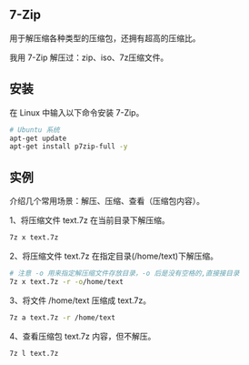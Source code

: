 ## 7-Zip

用于解压缩各种类型的压缩包，还拥有超高的压缩比。

我用 7-Zip 解压过：zip、iso、7z压缩文件。

## 安装
在 Linux 中输入以下命令安装 7-Zip。

```bash
# Ubuntu 系统
apt-get update
apt-get install p7zip-full -y
```

## 实例

介绍几个常用场景：解压、压缩、查看（压缩包内容）。

1、将压缩文件 text.7z 在当前目录下解压缩。

```bash
7z x text.7z
```

2、将压缩文件 text.7z 在指定目录(/home/text)下解压缩。

```bash
# 注意 -o 用来指定解压缩文件存放目录，-o 后是没有空格的,直接接目录
7z x text.7z -r -o/home/text
```

3、将文件 /home/text 压缩成 text.7z。

```bash
7z a text.7z -r /home/text
```

4、查看压缩包 text.7z 内容，但不解压。

```bash
7z l text.7z
```


